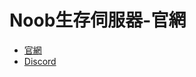 # Noob生存伺服器-官網
- [官網](https://minecraft.noobtw.top/)
- [Discord](https://discord.com/invite/R4mfP56Wve)
